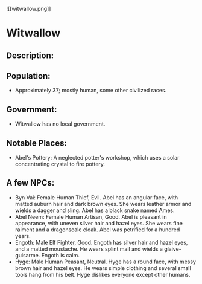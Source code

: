 ![[witwallow.png]]


# Witwallow
## Description:



## Population:

-   Approximately 37; mostly human, some other civilized races.

## Government:

-   Witwallow has no local government.

## Notable Places:

-   Abel's Pottery: A neglected potter's workshop, which uses a solar concentrating crystal to fire pottery.

## A few NPCs:
-   Byn Vai: Female Human Thief, Evil. Abel has an angular face, with matted auburn hair and dark brown eyes. She wears leather armor and wields a dagger and sling. Abel has a black snake named Ames.
-   Abel Neem: Female Human Artisan, Good. Abel is pleasant in appearance, with uneven silver hair and hazel eyes. She wears fine raiment and a dragonscale cloak. Abel was petrified for a hundred years.
-   Engoth: Male Elf Fighter, Good. Engoth has silver hair and hazel eyes, and a matted moustache. He wears splint mail and wields a glaive-guisarme. Engoth is calm.
-   Hyge: Male Human Peasant, Neutral. Hyge has a round face, with messy brown hair and hazel eyes. He wears simple clothing and several small tools hang from his belt. Hyge dislikes everyone except other humans.